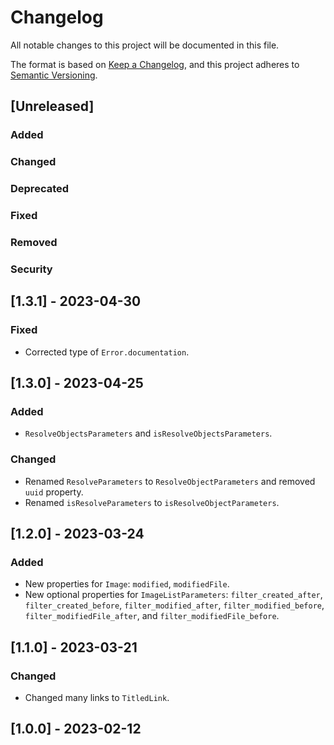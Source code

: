 # Changelog

All notable changes to this project will be documented in this file.

The format is based on [Keep a Changelog](https://keepachangelog.com/en/1.0.0/),
and this project adheres to [Semantic Versioning](https://semver.org/spec/v2.0.0.html).

## [Unreleased]

### Added

### Changed

### Deprecated

### Fixed

### Removed

### Security

## [1.3.1] - 2023-04-30

### Fixed

-   Corrected type of `Error.documentation`.

## [1.3.0] - 2023-04-25

### Added

-   `ResolveObjectsParameters` and `isResolveObjectsParameters`.

### Changed

-   Renamed `ResolveParameters` to `ResolveObjectParameters` and removed `uuid` property.
-   Renamed `isResolveParameters` to `isResolveObjectParameters`.

## [1.2.0] - 2023-03-24

### Added

-   New properties for `Image`: `modified`, `modifiedFile`.
-   New optional properties for `ImageListParameters`: `filter_created_after`, `filter_created_before`, `filter_modified_after`, `filter_modified_before`, `filter_modifiedFile_after`, and `filter_modifiedFile_before`.

## [1.1.0] - 2023-03-21

### Changed

-   Changed many links to `TitledLink`.

## [1.0.0] - 2023-02-12
